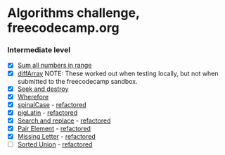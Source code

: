 # Algorithms challenge, freecodecamp.org

### Intermediate level

- [x] [Sum all numbers in range](./src/sumAll.js)
- [x] [diffArray](./src/diffArray.js) NOTE: These worked out when testing locally, but not when submitted to the freecodecamp sandbox.
- [x] [Seek and destroy](./src/seeknDestroy.js)
- [x] [Wherefore](./src/wherefore.js)
- [x] [spinalCase](./src/spinalCase.js) - [refactored](./src/spinalCase-2.js)
- [x] [pigLatin](./src/pigLatin.js) - [refactored](./src/pigLatin-2.js)
- [x] [Search and replace](./src/myReplace.js) - [refactored](./src/myReplace-2.js)
- [x] [Pair Element](./src/pairElement.js) - [refactored](./src/pairElement-2.js)
- [x] [Missing Letter](./src/fearNotLetter.js) - [refactored](./src/fearNotLetter-2.js)
- [ ] [Sorted Union](./src/uniteUnique.js) - [refactored](./src/uniteUnique-2.js)
